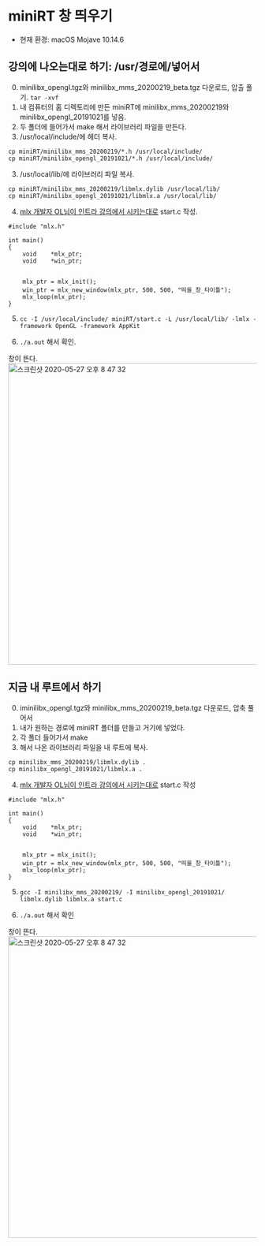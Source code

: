 # miniRT 창 띄우기

* 현재 환경: macOS Mojave 10.14.6


## 강의에 나오는대로 하기: /usr/경로에/넣어서

0. minilibx_opengl.tgz와  minilibx_mms_20200219_beta.tgz 다운로드, 압출 풀기. `tar -xvf`
1. 내 컴퓨터의 홈 디렉토리에 만든 miniRT에 minilibx_mms_20200219와 minilibx_opengl_20191021를 넣음. 
2. 두 폴더에 들어가서 make 해서 라이브러리 파일을 만든다.
3. /usr/local/include/에 헤더 복사.

~~~
cp miniRT/minilibx_mms_20200219/*.h /usr/local/include/ 
cp miniRT/minilibx_opengl_20191021/*.h /usr/local/include/ 
~~~

3. /usr/local/lib/에 라이브러리 파일 복사.

~~~
cp miniRT/minilibx_mms_20200219/libmlx.dylib /usr/local/lib/
cp miniRT/minilibx_opengl_20191021/libmlx.a /usr/local/lib/ 
~~~

4. [mlx 개발자 OL님이 인트라 강의에서 시키는대로](https://elearning.intra.42.fr/notions/minilibx/subnotions/mlx-introduction/videos/introduction-to-minilibx) start.c 작성.

~~~
#include "mlx.h"

int	main()
{
	void	*mlx_ptr;
	void	*win_ptr;


	mlx_ptr = mlx_init();
	win_ptr = mlx_new_window(mlx_ptr, 500, 500, "띄울_창_타이틀");
	mlx_loop(mlx_ptr);
}
~~~

5. `cc -I /usr/local/include/ miniRT/start.c -L /usr/local/lib/ -lmlx -framework OpenGL -framework AppKit`

6. `./a.out` 해서 확인.

창이 뜬다.<br>
<img width="612" alt="스크린샷 2020-05-27 오후 8 47 32" src="https://user-images.githubusercontent.com/53321189/83015376-5498f580-a05b-11ea-9cfa-86d9b3c732bb.png">







## 지금 내 루트에서 하기

0. iminilibx_opengl.tgz와  minilibx_mms_20200219_beta.tgz 다운로드, 압축 풀어서
1. 내가 원하는 경로에 miniRT 폴더를 만들고 거기에 넣었다.
2. 각 폴더 들어가서 make
3. 해서 나온 라이브러리 파일을 내 루트에 복사.

~~~
cp minilibx_mms_20200219/libmlx.dylib .
cp minilibx_opengl_20191021/libmlx.a .
~~~

4. [mlx 개발자 OL님이 인트라 강의에서 시키는대로](https://elearning.intra.42.fr/notions/minilibx/subnotions/mlx-introduction/videos/introduction-to-minilibx) start.c 작성

~~~
#include "mlx.h"

int	main()
{
	void	*mlx_ptr;
	void	*win_ptr;


	mlx_ptr = mlx_init();
	win_ptr = mlx_new_window(mlx_ptr, 500, 500, "띄울_창_타이틀");
	mlx_loop(mlx_ptr);
}
~~~

5. `gcc -I minilibx_mms_20200219/ -I minilibx_opengl_20191021/ libmlx.dylib libmlx.a start.c`

6. `./a.out` 해서 확인

창이 뜬다.<br>
<img width="612" alt="스크린샷 2020-05-27 오후 8 47 32" src="https://user-images.githubusercontent.com/53321189/83015376-5498f580-a05b-11ea-9cfa-86d9b3c732bb.png">

